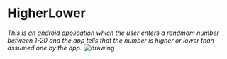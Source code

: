 # HigherLower
*This is an android application which the user enters a randmom number between 1-20 and the app tells that the number is higher or lower
than assumed one by the app.*
<img src="https://github.com/Samy2311/HigherLower/blob/master/saumya.jpeg" alt="drawing"/> <br>
